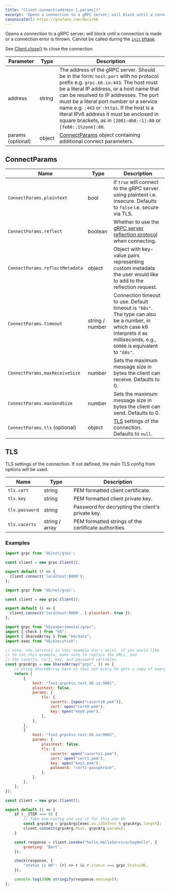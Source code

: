 ```yaml
---
title: "Client.connect(address [,params])"
excerpt: 'Opens a connection to a gRPC server; will block until a connection is made or a connection error is thrown.'
canonicalUrl: https://grafana.com/docs/k6
---
```


Opens a connection to a gRPC server; will block until a connection is made or a connection error is thrown. Cannot be called during the [`init` phase](/using-k6/test-lifecycle).

See [Client.close()](/javascript-api/k6-net-grpc/client/client-close) to close the connection.

| Parameter | Type | Description |
|-----------|------|-------------|
| address | string | The address of the gRPC server. Should be in the form: `host:port` with no protocol prefix e.g. `grpc.k6.io:443`. The host must be a literal IP address, or a host name that can be resolved to IP addresses.  The port must be a literal port number or a service name e.g. `:443` or `:https`. If the host is a literal IPv6 address it must be enclosed in square brackets, as in `[2001:db8::1]:80` or `[fe80::1%zone]:80`. |
| params (optional) | object | [ConnectParams](#connectparams) object containing additional connect parameters. |


## ConnectParams

| Name | Type | Description |
|------|------|-------------|
| `ConnectParams.plaintext` | bool | If `true` will connect to the gRPC server using plaintext i.e. insecure. Defaults to `false` i.e. secure via TLS. |
| `ConnectParams.reflect` | boolean | Whether to use the [gRPC server reflection protocol](https://github.com/grpc/grpc/blob/master/doc/server-reflection.md) when connecting. |
| `ConnectParams.reflectMetadata` | object | Object with key-value pairs representing custom metadata the user would like to add to the reflection request. |
| `ConnectParams.timeout` | string / number | Connection timeout to use. Default timeout is `"60s"`. <br/> The type can also be a number, in which case k6 interprets it as milliseconds, e.g., `60000` is equivalent to `"60s"`. |
| `ConnectParams.maxReceiveSize` | number | Sets the maximum message size in bytes the client can receive. Defaults to 0. |
| `ConnectParams.maxSendSize` | number | Sets the maximum message size in bytes the client can send. Defaults to 0. |
| `ConnectParams.tls` (optional) | object | [TLS](#tls) settings of the connection. Defaults to `null`. |

## TLS

TLS settings of the connection. If not defined, the main TLS config from options will be used.

| Name | Type | Description |
|------|------|-------------|
| `tls.cert` | string | PEM formatted client certificate. |
| `tls.key` | string | PEM formatted client private key. |
| `tls.password` | string | Password for decrypting the client's private key. |
| `tls.cacerts` | string / array | PEM formatted strings of the certificate authorities. |

### Examples

<div class="code-group" data-props='{"labels": ["Simple example"], "lineNumbers": [true]}'>

```javascript
import grpc from 'k6/net/grpc';

const client = new grpc.Client();

export default () => {
  client.connect('localhost:8080');
};
```
</div>

<div class="code-group" data-props='{"labels": ["Insecure connection"], "lineNumbers": [true]}'>

```javascript
import grpc from 'k6/net/grpc';

const client = new grpc.Client();

export default () => {
  client.connect('localhost:8080', { plaintext: true });
};
```
</div>

<div class="code-group" data-props='{"labels": ["Different TLS settings"], "lineNumbers": [true]}'>

```javascript
import grpc from "k6/experimental/grpc";
import { check } from "k6";
import { SharedArray } from "k6/data";
import exec from "k6/execution";

// note: the services in this example don't exist. If you would like
// to run this example, make sure to replace the URLs, and
// the cacerts, cert, key, and password variables.
const grpcArgs = new SharedArray("grpc", () => {
	// Using SharedArray here so that not every VU gets a copy of every certificate a key
	return [
		{
			host: "foo1.grpcbin.test.k6.io:9001",
			plaintext: false,
			params: {
				tls: {
					cacerts: [open("cacerts0.pem")],
					cert: open("cert0.pem"),
					key: open("key0.pem"),
				},
			},
		},
		{
			host: "foo2.grpcbin.test.k6.io:9002",
			params: {
				plaintext: false,
				tls: {
					cacerts: open("cacerts1.pem"),
					cert: open("cert1.pem"),
					key: open("key1.pem"),
					password: "cert1-passphrase",
				},
			},
		},
	];
});

const client = new grpc.Client();

export default () => {
	if (__ITER === 0) {
		// Take one config and use it for this one VU
		const grpcArg = grpcArgs[exec.vu.idInTest % grpcArgs.length];
		client.connect(grpcArg.host, grpcArg.params);
	}

	const response = client.invoke("hello.HelloService/SayHello", {
		greeting: "Bert",
	});

	check(response, {
		"status is OK": (r) => r && r.status === grpc.StatusOK,
	});

	console.log(JSON.stringify(response.message));
};
```
</div>
